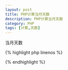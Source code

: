 ```yaml
---
layout: post
title: PHP计算当月天数
description: PHP计算当月天数
category: PHP
tags: [计算,天数]
---
```


当月天数

{% highlight php linenos %}
<?php
//计算当月天数
// $m 月份  $y 年份
cal_days_in_month(CAL_GREGORIAN, $m, $y);

?>
{% endhighlight %}
